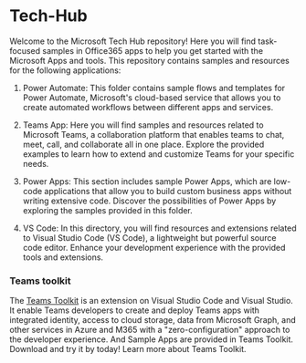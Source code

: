 # Tech-Hub

Welcome to the Microsoft Tech Hub repository! Here you will find task-focused samples in Office365 apps to help you get started with the Microsoft Apps and tools. This repository contains samples and resources for the following applications:

1. Power Automate: This folder contains sample flows and templates for Power Automate, Microsoft's cloud-based service that allows you to create automated workflows between different apps and services.

2. Teams App: Here you will find samples and resources related to Microsoft Teams, a collaboration platform that enables teams to chat, meet, call, and collaborate all in one place. Explore the provided examples to learn how to extend and customize Teams for your specific needs.

3. Power Apps: This section includes sample Power Apps, which are low-code applications that allow you to build custom business apps without writing extensive code. Discover the possibilities of Power Apps by exploring the samples provided in this folder.

4. VS Code: In this directory, you will find resources and extensions related to Visual Studio Code (VS Code), a lightweight but powerful source code editor. Enhance your development experience with the provided tools and extensions.

### Teams toolkit

The [Teams Toolkit](https://learn.microsoft.com/en-us/microsoftteams/platform/toolkit/teams-toolkit-fundamentals) is an extension on Visual Studio Code and Visual Studio. It enable Teams developers to create and deploy Teams apps with integrated identity, access to cloud storage, data from Microsoft Graph, and other services in Azure and M365 with a "zero-configuration" approach to the developer experience. And Sample Apps are provided in Teams Toolkit. Download and try it by today! Learn more about Teams Toolkit.
